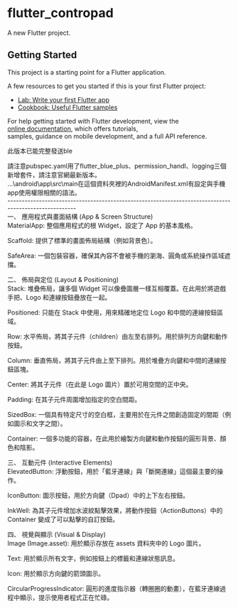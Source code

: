 # flutter_contropad<br>

A new Flutter project.<br>

## Getting Started<br>

This project is a starting point for a Flutter application.<br>

A few resources to get you started if this is your first Flutter project:<br>

- [Lab: Write your first Flutter app](https://docs.flutter.dev/get-started/codelab)<br>
- [Cookbook: Useful Flutter samples](https://docs.flutter.dev/cookbook)<br>

For help getting started with Flutter development, view the<br>
[online documentation](https://docs.flutter.dev/), which offers tutorials,<br>
samples, guidance on mobile development, and a full API reference.<br>

此版本已能完整發送ble<br>

請注意pubspec.yaml用了flutter_blue_plus、permission_handl、logging三個新增套件，請注意官網最新版本。<br>
...\android\app\src\main在這個資料夾裡的AndroidManifest.xml有設定與手機app使用權限相關的語法。<br>
------------------------------------------------------------------------------------------------------<br>
一、 應用程式與畫面結構 (App & Screen Structure)<br>
MaterialApp: 整個應用程式的根 Widget，設定了 App 的基本風格。<br>

Scaffold: 提供了標準的畫面佈局結構（例如背景色）。<br>

SafeArea: 一個包裝容器，確保其內容不會被手機的瀏海、圓角或系統操作區域遮擋。<br>

二、 佈局與定位 (Layout & Positioning)<br>
Stack: 堆疊佈局，讓多個 Widget 可以像疊圖層一樣互相覆蓋。在此用於將遊戲手把、Logo 和連線按鈕疊放在一起。<br>

Positioned: 只能在 Stack 中使用，用來精確地定位 Logo 和中間的連線按鈕區域。<br>

Row: 水平佈局，將其子元件（children）由左至右排列。用於排列方向鍵和動作按鈕。<br>

Column: 垂直佈局，將其子元件由上至下排列。用於堆疊方向鍵和中間的連線按鈕區塊。<br>

Center: 將其子元件（在此是 Logo 圖片）置於可用空間的正中央。<br>

Padding: 在其子元件周圍增加指定的空白間距。<br>

SizedBox: 一個具有特定尺寸的空白框，主要用於在元件之間創造固定的間距（例如圖示和文字之間）。<br>

Container: 一個多功能的容器，在此用於繪製方向鍵和動作按鈕的圓形背景、顏色和陰影。<br>

三、 互動元件 (Interactive Elements)<br>
ElevatedButton: 浮動按鈕，用於「藍牙連線」與「斷開連線」這個最主要的操作。<br>

IconButton: 圖示按鈕，用於方向鍵（Dpad）中的上下左右按鈕。<br>

InkWell: 為其子元件增加水波紋點擊效果，將動作按鈕（ActionButtons）中的 Container 變成了可以點擊的自訂按鈕。<br>

四、 視覺與顯示 (Visual & Display)<br>
Image (Image.asset): 用於顯示存放在 assets 資料夾中的 Logo 圖片。<br>

Text: 用於顯示所有文字，例如按鈕上的標籤和連線狀態訊息。<br>

Icon: 用於顯示方向鍵的箭頭圖示。<br>

CircularProgressIndicator: 圓形的進度指示器（轉圈圈的動畫），在藍牙連線過程中顯示，提示使用者程式正在忙碌。<br>